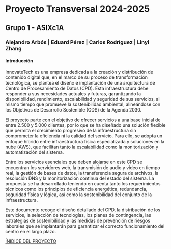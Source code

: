 # Proyecto Transversal  2024-2025
## Grupo 1 - ASIXc1A
### Alejandro Arbós | Eduard Pérez | Carlos Rodríguez | Linyi Zhang


#### **Introducción**

InnovateTech es una empresa dedicada a la creación y distribución de contenido digital que, en el marco de su proceso de transformación tecnológica, se plantea el diseño e implantación de una arquitectura de Centro de Procesamiento de Datos (CPD). Esta infraestructura debe responder a sus necesidades actuales y futuras, garantizando la disponibilidad, rendimiento, escalabilidad y seguridad de sus servicios, al mismo tiempo que promueve la sostenibilidad ambiental, alineándose con los Objetivos de Desarrollo Sostenible (ODS) de la Agenda 2030.

El proyecto parte con el objetivo de ofrecer servicios a una base inicial de entre 2.500 y 5.000 clientes, por lo que se ha diseñado una solución flexible que permita el crecimiento progresivo de la infraestructura sin comprometer la eficiencia ni la calidad del servicio. Para ello, se adopta un enfoque híbrido entre infraestructura física especializada y soluciones en la nube (AWS), que facilitan tanto la escalabilidad como la monitorización y automatización del sistema.

Entre los servicios esenciales que deben alojarse en este CPD se encuentran los servidores web, la transmisión de audio y vídeo en tiempo real, la gestión de bases de datos, la transferencia segura de archivos, la resolución DNS y la monitorización continua del estado del sistema. La propuesta se ha desarrollado teniendo en cuenta tanto los requerimientos técnicos como los principios de eficiencia energética, redundancia, seguridad física y lógica, así como la sostenibilidad del conjunto de la infraestructura.

Este documento recoge el diseño detallado del CPD, la distribución de los servicios, la selección de tecnologías, los planes de contingencia, las estrategias de sostenibilidad y las medidas de prevención de riesgos laborales que se implantarán para garantizar el correcto funcionamiento del centro en el largo plazo.


[ÍNIDICE DEL PROYECTO](./Indice.md)
